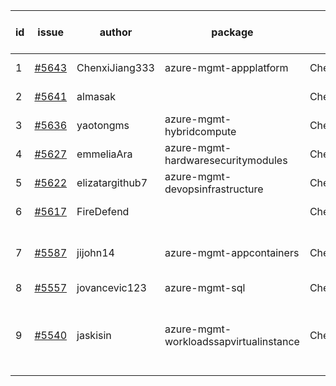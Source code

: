 | id | issue | author | package | assignee | bot advice | created date of issue | target release date | date from target |
| ------ | ------ | ------ | ------ | ------ | ------ | ------ | ------ | :-----: |
| 1 | [#5643](https://github.com/Azure/sdk-release-request/issues/5643) | ChenxiJiang333 | azure-mgmt-appplatform | ChenxiJiang333 | new issue. | 10-24 | fail to get. |  |
| 2 | [#5641](https://github.com/Azure/sdk-release-request/issues/5641) | almasak |  | ChenxiJiang333 | duplicated issue  <br> | 10-23 |  | 0 |
| 3 | [#5636](https://github.com/Azure/sdk-release-request/issues/5636) | yaotongms | azure-mgmt-hybridcompute | ChenxiJiang333 |  | 10-23 | 11-22 |  |
| 4 | [#5627](https://github.com/Azure/sdk-release-request/issues/5627) | emmeliaAra | azure-mgmt-hardwaresecuritymodules | ChenxiJiang333 |  | 10-22 | 11-22 |  |
| 5 | [#5622](https://github.com/Azure/sdk-release-request/issues/5622) | elizatargithub7 | azure-mgmt-devopsinfrastructure | ChenxiJiang333 | TypeSpec. | 10-16 | 11-22 |  |
| 6 | [#5617](https://github.com/Azure/sdk-release-request/issues/5617) | FireDefend |  | ChenxiJiang333 | duplicated issue  <br> | 10-15 |  | 0 |
| 7 | [#5587](https://github.com/Azure/sdk-release-request/issues/5587) | jijohn14 | azure-mgmt-appcontainers | ChenxiJiang333 | close to release date. HoldOn. | 10-10 | 10-25 | 0 |
| 8 | [#5557](https://github.com/Azure/sdk-release-request/issues/5557) | jovancevic123 | azure-mgmt-sql | ChenxiJiang333 |  | 10-02 | 11-05 |  |
| 9 | [#5540](https://github.com/Azure/sdk-release-request/issues/5540) | jaskisin | azure-mgmt-workloadssapvirtualinstance | ChenxiJiang333 | close to release date. FirstGA. HoldOn. TypeSpec. | 09-27 | 10-24 | -1 |
